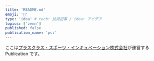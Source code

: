 ```yaml
---
title: 'README.md'
emoji: '📄'
type: 'idea' # tech: 技術記事 / idea: アイデア
topics: ['zenn']
published: false
publication_name: 'psi'
---
```


ここは[プラスクラス・スポーツ・インキュベーション株式会社](https://www.plusclass-sports-incubation.co.jp/)が運営する Publication です。
